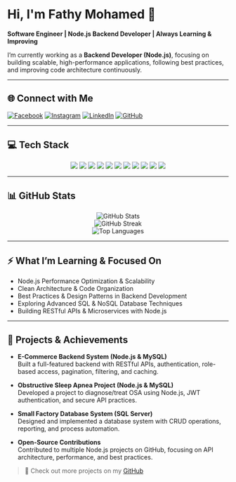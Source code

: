 
# Hi, I'm Fathy Mohamed 👋
**Software Engineer | Node.js Backend Developer | Always Learning & Improving**

I’m currently working as a **Backend Developer (Node.js)**, focusing on building scalable, high-performance applications, following best practices, and improving code architecture continuously.

---

## 🌐 Connect with Me
[![Facebook](https://img.shields.io/badge/Facebook-%231877F2.svg?style=for-the-badge&logo=facebook&logoColor=white)](https://www.facebook.com/share/18RYRDMSvn/?mibextid=wwXIfr)
[![Instagram](https://img.shields.io/badge/Instagram-%23E4405F.svg?style=for-the-badge&logo=instagram&logoColor=white)](https://instagram.com/fathy__mhmed)
[![LinkedIn](https://img.shields.io/badge/LinkedIn-%230077B5.svg?style=for-the-badge&logo=linkedin&logoColor=white)](https://www.linkedin.com/in/fathymohamed11/)
[![GitHub](https://img.shields.io/badge/GitHub-%23121011.svg?style=for-the-badge&logo=github&logoColor=white)](https://github.com/fathymhmedx)

---

## 💻 Tech Stack
<div align="center">
  <img src="https://img.shields.io/badge/Node.js-%23339933.svg?style=for-the-badge&logo=node.js&logoColor=white"/>
  <img src="https://img.shields.io/badge/Express.js-%23404d59.svg?style=for-the-badge&logo=express&logoColor=white"/>
  <img src="https://img.shields.io/badge/C%23-%23239120.svg?style=for-the-badge&logo=csharp&logoColor=white"/>
  <img src="https://img.shields.io/badge/C++-%2300599C.svg?style=for-the-badge&logo=c%2B%2B&logoColor=white"/>
  <img src="https://img.shields.io/badge/JavaScript-%23323330.svg?style=for-the-badge&logo=javascript&logoColor=%23F7DF1E"/>
  <img src="https://img.shields.io/badge/.NET-%235C2D91.svg?style=for-the-badge&logo=.net&logoColor=white"/>
  <img src="https://img.shields.io/badge/HTML5-%23E34F26.svg?style=for-the-badge&logo=html5&logoColor=white"/>
  <img src="https://img.shields.io/badge/CSS3-%231572B6.svg?style=for-the-badge&logo=css3&logoColor=white"/>
  <img src="https://img.shields.io/badge/Bootstrap-%238511FA.svg?style=for-the-badge&logo=bootstrap&logoColor=white"/>
  <img src="https://img.shields.io/badge/SQL%20Server-CC2927?style=for-the-badge&logo=microsoft%20sql%20server&logoColor=white"/>
  <img src="https://img.shields.io/badge/Canva-%2300C4CC.svg?style=for-the-badge&logo=Canva&logoColor=white"/>
</div>

---

## 📊 GitHub Stats
<div align="center">
  <img src="https://github-readme-stats.vercel.app/api?username=fathymhmedx&theme=dark&hide_border=false&include_all_commits=false&count_private=false" alt="GitHub Stats"/>
  <br/>
  <img src="https://github-readme-streak-stats.herokuapp.com/?user=fathymhmedx&theme=dark&hide_border=false" alt="GitHub Streak"/>
  <br/>
  <img src="https://github-readme-stats.vercel.app/api/top-langs/?username=fathymhmedx&theme=dark&hide_border=false&include_all_commits=false&count_private=false&layout=compact" alt="Top Languages"/>
</div>

---

## ⚡ What I’m Learning & Focused On
- Node.js Performance Optimization & Scalability  
- Clean Architecture & Code Organization  
- Best Practices & Design Patterns in Backend Development  
- Exploring Advanced SQL & NoSQL Database Techniques  
- Building RESTful APIs & Microservices with Node.js

---

## 🚀 Projects & Achievements
- **E-Commerce Backend System (Node.js & MySQL)**  
  Built a full-featured backend with RESTful APIs, authentication, role-based access, pagination, filtering, and caching.  

- **Obstructive Sleep Apnea Project (Node.js & MySQL)**  
  Developed a project to diagnose/treat OSA using Node.js, JWT authentication, and secure API practices.  

- **Small Factory Database System (SQL Server)**  
  Designed and implemented a database system with CRUD operations, reporting, and process automation.  

- **Open-Source Contributions**  
  Contributed to multiple Node.js projects on GitHub, focusing on API architecture, performance, and best practices.  

> 🔗 Check out more projects on my [GitHub](https://github.com/fathymhmedx)
